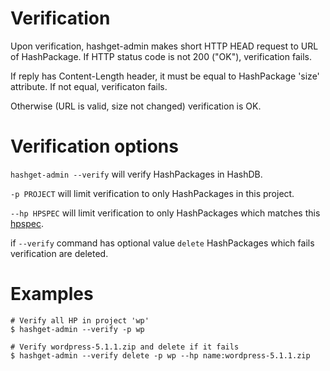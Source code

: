 # Verification 

Upon verification, hashget-admin makes short HTTP HEAD request to URL of HashPackage. If HTTP status code is not 200 ("OK"), verification fails.

If reply has Content-Length header, it must be equal to HashPackage 'size' attribute. If not equal, verificaton fails. 

Otherwise (URL is valid, size not changed) verification is OK.

# Verification options
`hashget-admin --verify` will verify HashPackages in HashDB.

`-p PROJECT` will limit verification to only HashPackages in this project.

`--hp HPSPEC` will limit verification to only HashPackages which matches this [hpspec](specification).

if `--verify` command has optional value `delete` HashPackages which fails verification are deleted.

# Examples

```shell
# Verify all HP in project 'wp' 
$ hashget-admin --verify -p wp 

# Verify wordpress-5.1.1.zip and delete if it fails
$ hashget-admin --verify delete -p wp --hp name:wordpress-5.1.1.zip
``` 